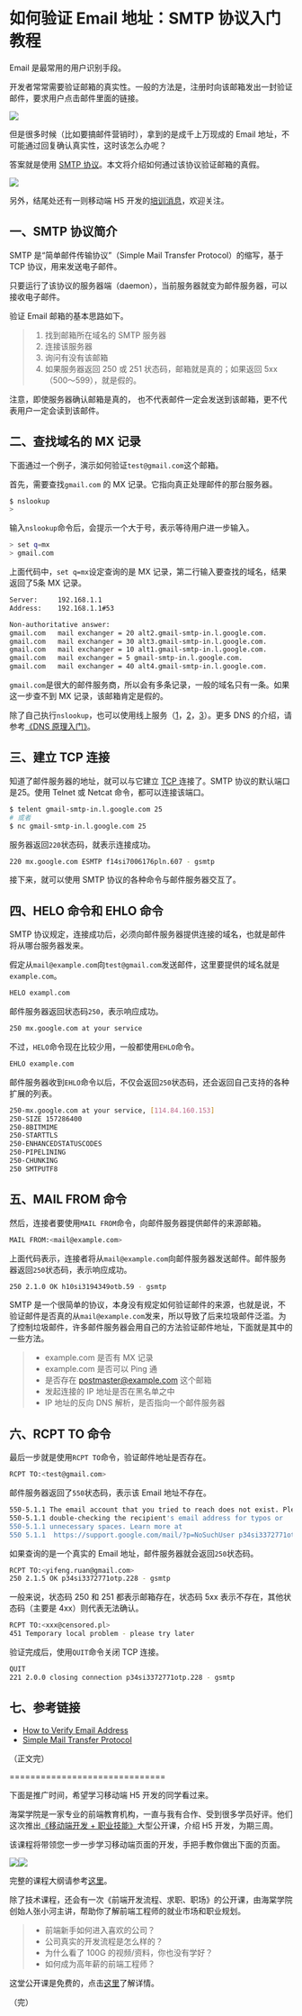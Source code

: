 # 如何验证 Email 地址：SMTP 协议入门教程

Email 是最常用的用户识别手段。

开发者常常需要验证邮箱的真实性。一般的方法是，注册时向该邮箱发出一封验证邮件，要求用户点击邮件里面的链接。

![](http://www.ruanyifeng.com/blogimg/asset/2017/bg2017062501.png)

但是很多时候（比如要搞邮件营销时），拿到的是成千上万现成的 Email 地址，不可能通过回复确认真实性，这时该怎么办呢？

答案就是使用 [SMTP 协议](http://baike.baidu.com/item/SMTP/175887?fromtitle=SMTP%E5%8D%8F%E8%AE%AE&fromid=421587)。本文将介绍如何通过该协议验证邮箱的真假。

![](http://www.ruanyifeng.com/blogimg/asset/2017/bg2017062502.jpg)

另外，结尾处还有一则移动端 H5 开发的[培训消息](#support)，欢迎关注。

## 一、SMTP 协议简介

SMTP 是“简单邮件传输协议”（Simple Mail Transfer Protocol）的缩写，基于 TCP 协议，用来发送电子邮件。

只要运行了该协议的服务器端（daemon），当前服务器就变为邮件服务器，可以接收电子邮件。

验证 Email 邮箱的基本思路如下。

> 1. 找到邮箱所在域名的 SMTP 服务器
> 2. 连接该服务器
> 3. 询问有没有该邮箱
> 4. 如果服务器返回 250  或 251 状态码，邮箱就是真的；如果返回 5xx（500～599），就是假的。

注意，即使服务器确认邮箱是真的， 也不代表邮件一定会发送到该邮箱，更不代表用户一定会读到该邮件。

## 二、查找域名的 MX 记录

下面通过一个例子，演示如何验证`test@gmail.com`这个邮箱。

首先，需要查找`gmail.com` 的 MX 记录。它指向真正处理邮件的那台服务器。

```bash
$ nslookup
> 
```

输入`nslookup`命令后，会提示一个大于号，表示等待用户进一步输入。

```bash
> set q=mx
> gmail.com
```

上面代码中，`set q=mx`设定查询的是 MX 记录，第二行输入要查找的域名，结果返回了5条 MX 记录。

```bash
Server:		192.168.1.1
Address:	192.168.1.1#53

Non-authoritative answer:
gmail.com	mail exchanger = 20 alt2.gmail-smtp-in.l.google.com.
gmail.com	mail exchanger = 30 alt3.gmail-smtp-in.l.google.com.
gmail.com	mail exchanger = 10 alt1.gmail-smtp-in.l.google.com.
gmail.com	mail exchanger = 5 gmail-smtp-in.l.google.com.
gmail.com	mail exchanger = 40 alt4.gmail-smtp-in.l.google.com.
```

`gmail.com`是很大的邮件服务商，所以会有多条记录，一般的域名只有一条。如果这一步查不到 MX 记录，该邮箱肯定是假的。

除了自己执行`nslookup`，也可以使用线上服务（[1](https://mxtoolbox.com/)，[2](http://www.nmonitoring.com/show-mx-record.html)，[3](http://www.dnsqueries.com/en/mx-lookup.php)）。更多 DNS 的介绍，请参考[《DNS 原理入门》](http://www.ruanyifeng.com/blog/2016/06/dns.html)。

## 三、建立 TCP 连接

知道了邮件服务器的地址，就可以与它建立 [TCP ](http://www.ruanyifeng.com/blog/2017/06/tcp-protocol.html) 连接了。SMTP 协议的默认端口是25。使用 Telnet 或 Netcat 命令，都可以连接该端口。

```bash
$ telent gmail-smtp-in.l.google.com 25
# 或者
$ nc gmail-smtp-in.l.google.com 25
```

服务器返回`220`状态码，就表示连接成功。

```bash
220 mx.google.com ESMTP f14si7006176pln.607 - gsmtp
```

接下来，就可以使用 SMTP 协议的各种命令与邮件服务器交互了。

## 四、HELO 命令和 EHLO 命令

SMTP 协议规定，连接成功后，必须向邮件服务器提供连接的域名，也就是邮件将从哪台服务器发来。

假定从`mail@example.com`向`test@gmail.com`发送邮件，这里要提供的域名就是`example.com`。

```bash
HELO exampl.com
```

邮件服务器返回状态码`250`，表示响应成功。

```bash
250 mx.google.com at your service
```

不过，`HELO`命令现在比较少用，一般都使用`EHLO`命令。

```bash
EHLO example.com
```

邮件服务器收到`EHLO`命令以后，不仅会返回`250`状态码，还会返回自己支持的各种扩展的列表。

```bash
250-mx.google.com at your service, [114.84.160.153]
250-SIZE 157286400
250-8BITMIME
250-STARTTLS
250-ENHANCEDSTATUSCODES
250-PIPELINING
250-CHUNKING
250 SMTPUTF8
```

## 五、MAIL FROM 命令

然后，连接者要使用`MAIL FROM`命令，向邮件服务器提供邮件的来源邮箱。

```bash
MAIL FROM:<mail@example.com>
```

上面代码表示，连接者将从`mail@example.com`向邮件服务器发送邮件。邮件服务器返回`250`状态码，表示响应成功。

```bash
250 2.1.0 OK h10si3194349otb.59 - gsmtp
```

SMTP 是一个很简单的协议，本身没有规定如何验证邮件的来源，也就是说，不验证邮件是否真的从`mail@example.com`发来，所以导致了后来垃圾邮件泛滥。为了控制垃圾邮件，许多邮件服务器会用自己的方法验证邮件地址，下面就是其中的一些方法。

> - example.com 是否有 MX 记录
> - example.com 是否可以 Ping 通
> - 是否存在 postmaster@example.com 这个邮箱
> - 发起连接的 IP 地址是否在黑名单之中
> - IP 地址的反向 DNS 解析，是否指向一个邮件服务器

## 六、RCPT TO 命令

最后一步就是使用`RCPT TO`命令，验证邮件地址是否存在。

```bash
RCPT TO:<test@gmail.com>
```

邮件服务器返回了`550`状态码，表示该 Email 地址不存在。

```bash
550-5.1.1 The email account that you tried to reach does not exist. Please try
550-5.1.1 double-checking the recipient's email address for typos or
550-5.1.1 unnecessary spaces. Learn more at
550 5.1.1  https://support.google.com/mail/?p=NoSuchUser p34si3372771otp.228 - gsmtp
```

如果查询的是一个真实的 Email 地址，邮件服务器就会返回`250`状态码。

```bash
RCPT TO:<yifeng.ruan@gmail.com>
250 2.1.5 OK p34si3372771otp.228 - gsmtp
```

一般来说，状态码 250 和 251 都表示邮箱存在，状态码 5xx 表示不存在，其他状态码（主要是 4xx）则代表无法确认。

```bash
RCPT TO:<xxx@censored.pl>
451 Temporary local problem - please try later
```

验证完成后，使用`QUIT`命令关闭 TCP 连接。

```bash
QUIT
221 2.0.0 closing connection p34si3372771otp.228 - gsmtp
```

## 七、参考链接

- [How to Verify Email Address](http://blog.online-domain-tools.com/2014/11/14/how-to-verify-email-address/)
- [Simple Mail Transfer Protocol](https://en.wikipedia.org/wiki/Simple_Mail_Transfer_Protocol)

（正文完）

==============================

<a id="support"></a>

下面是推广时间，希望学习移动端 H5 开发的同学看过来。

海棠学院是一家专业的前端教育机构，一直与我有合作、受到很多学员好评。他们这次推出[《移动端开发 + 职业技能》](http://apeclass.cn/article/267)大型公开课，介绍 H5 开发，为期三周。

该课程将带领您一步一步学习移动端页面的开发，手把手教你做出下面的页面。

![](http://www.ruanyifeng.com/blogimg/asset/2017/bg2017062503.png)![](http://www.ruanyifeng.com/blogimg/asset/2017/bg2017062504.png)

完整的课程大纲请参考[这里](http://apeclass.cn/article/267)。

除了技术课程，还会有一次《前端开发流程、求职、职场》的公开课，由海棠学院创始人张小河主讲，帮助你了解前端工程师的就业市场和职业规划。

> - 前端新手如何进入喜欢的公司？
> - 公司真实的开发流程是怎么样的？
> - 为什么看了 100G 的视频/资料，你也没有学好？
> - 如何成为高年薪的前端工程师？

这堂公开课是免费的，点击[这里](http://apeclass.cn/article/267)了解详情。

（完）
